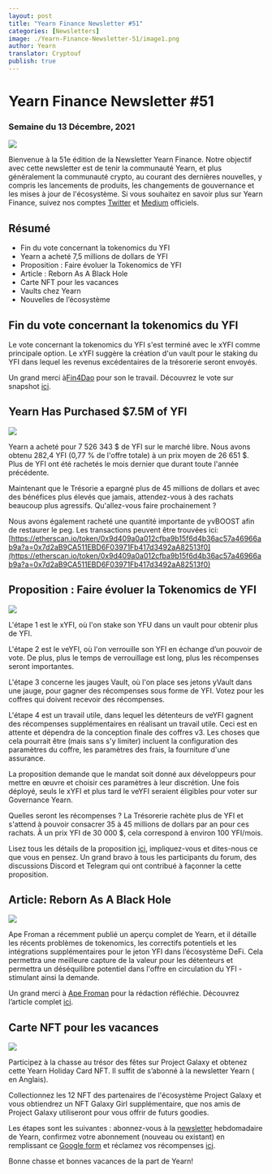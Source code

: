 ```yaml
---
layout: post
title: "Yearn Finance Newsletter #51"
categories: [Newsletters]
image: ./Yearn-Finance-Newsletter-51/image1.png
author: Yearn
translator: Cryptouf
publish: true
---
```


# Yearn Finance Newsletter #51

### Semaine du 13 Décembre, 2021

![](image1.png)

Bienvenue à la 51e édition de la Newsletter Yearn Finance. Notre objectif avec cette newsletter est de tenir la communauté Yearn, et plus généralement la communauté crypto, au courant des dernières nouvelles, y compris les lancements de produits, les changements de gouvernance et les mises à jour de l'écosystème. Si vous souhaitez en savoir plus sur Yearn Finance, suivez nos comptes [Twitter](https://twitter.com/iearnfinance) et [Medium](https://medium.com/iearn) officiels.

## Résumé

- Fin du vote concernant la tokenomics du YFI
- Yearn a acheté 7,5 millions de dollars de YFI
- Proposition : Faire évoluer la Tokenomics de YFI
- Article : Reborn As A Black Hole
- Carte NFT pour les vacances
- Vaults chez Yearn
- Nouvelles de l’écosystème

## Fin du vote concernant la tokenomics du YFI

Le vote concernant la tokenomics du YFI s'est terminé avec le xYFI comme principale option. Le xYFI suggère la création d'un vault pour le staking du YFI dans lequel les revenus excédentaires de la trésorerie seront envoyés.

Un grand merci à[Fin4Dao](https://twitter.com/Fin4Dao) pour son le travail. Découvrez le vote sur snapshot [ici](https://snapshot.org/#/ybaby.eth/proposal/0x783cb3d57dd59b2827f6a42967375f06504cc947ebaa3c0e495c7b29ffd47aea).

## Yearn Has Purchased $7.5M of YFI

![](image2.png)

Yearn a acheté pour 7 526 343 $ de YFI sur le marché libre. Nous avons obtenu 282,4 YFI (0,77 % de l'offre totale) à un prix moyen de 26 651 $. Plus de YFI ont été rachetés le mois dernier que durant toute l'année précédente.

Maintenant que le Trésorie a epargné plus de 45 millions de dollars et avec des bénéfices plus élevés que jamais, attendez-vous à des rachats beaucoup plus agressifs. Qu'allez-vous faire prochainement ?

Nous avons également racheté une quantité importante de yvBOOST afin de restaurer le peg. Les transactions peuvent être trouvées ici: [https://etherscan.io/token/0x9d409a0a012cfba9b15f6d4b36ac57a46966ab9a?a=0x7d2aB9CA511EBD6F03971Fb417d3492aA82513f0](https://etherscan.io/token/0x9d409a0a012cfba9b15f6d4b36ac57a46966ab9a?a=0x7d2aB9CA511EBD6F03971Fb417d3492aA82513f0)

## Proposition : Faire évoluer la Tokenomics de YFI

![](image3.png)

L'étape 1 est le xYFI, où l'on stake son YFU dans un vault pour obtenir plus de YFI.

L'étape 2 est le veYFI, où l'on verrouille son YFI en échange d’un pouvoir de vote. De plus, plus le temps de verrouillage est long, plus les récompenses seront importantes.

L'étape 3 concerne les jauges Vault, où l'on place ses jetons yVault dans une jauge, pour gagner des récompenses sous forme de YFI. Votez pour les coffres qui doivent recevoir des récompenses.

L'étape 4 est un travail utile, dans lequel les détenteurs de veYFI gagnent des récompenses supplémentaires en réalisant un travail utile. Ceci est en attente et dépendra de la conception finale des coffres v3. Les choses que cela pourrait être (mais sans s'y limiter) incluent la configuration des paramètres du coffre, les paramètres des frais, la fourniture d'une assurance.

La proposition demande que le mandat soit donné aux développeurs pour mettre en œuvre et choisir ces paramètres à leur discrétion. Une fois déployé, seuls le xYFI et plus tard le veYFI seraient éligibles pour voter sur Governance Yearn.

Quelles seront les récompenses ? La Trésorerie rachète plus de YFI et s'attend à pouvoir consacrer 35 à 45 millions de dollars par an pour ces rachats. À un prix YFI de 30 000 $, cela correspond à environ 100 YFI/mois.

Lisez tous les détails de la proposition [ici](https://gov.yearn.finance/t/proposal-evolving-yfi-tokenomics/11994), impliquez-vous et dites-nous ce que vous en pensez. Un grand bravo à tous les participants du forum, des discussions Discord et Telegram qui ont contribué à façonner la cette proposition.

## Article: Reborn As A Black Hole

![](image4.png)

Ape Froman a récemment publié un aperçu complet de Yearn, et il détaille les récents problèmes de tokenomics, les correctifs potentiels et les intégrations supplémentaires pour le jeton YFI dans l’écosystème DeFi. Cela permettra une meilleure capture de la valeur pour les détenteurs et permettra un déséquilibre potentiel dans l'offre en circulation du YFI - stimulant ainsi la demande.

Un grand merci à [Ape Froman](https://medium.com/@portiadog) pour la rédaction réfléchie. Découvrez l’article complet [ici](https://medium.com/@portiadog/yfi-reborn-as-a-black-hole-db249b90ed5a).

## Carte NFT pour les vacances

![](image5.png)

Participez à la chasse au trésor des fêtes sur Project Galaxy et obtenez cette Yearn Holiday Card NFT. Il suffit de s’abonné à la newsletter Yearn ( en Anglais).

Collectionnez les 12 NFT des partenaires de l'écosystème Project Galaxy et vous obtiendrez un NFT Galaxy Girl supplémentaire, que nos amis de Project Galaxy utiliseront pour vous offrir de futurs goodies.

Les étapes sont les suivantes : abonnez-vous à la [newsletter](https://yearn.substack.com/) hebdomadaire de Yearn, confirmez votre abonnement (nouveau ou existant) en remplissant ce [Google form](https://forms.gle/gsVpRsjdSXxyaXha9) et réclamez vos récompenses [ici](https://galaxy.eco/yearn/campaign/GCTj8UUaoD).

Bonne chasse et bonnes vacances de la part de Yearn!
